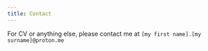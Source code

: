 ```yaml
---
title: Contact
---
```


For CV or anything else, please contact me at `[my first name].[my surname]@proton.me`
